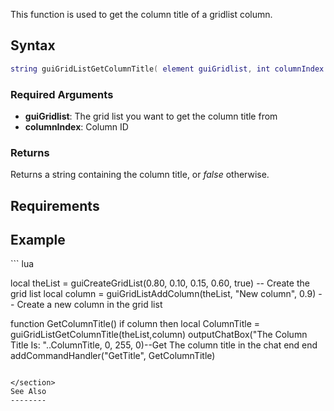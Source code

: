 This function is used to get the column title of a gridlist column.

Syntax
------

``` lua
string guiGridListGetColumnTitle( element guiGridlist, int columnIndex )
```

### Required Arguments

-   **guiGridlist**: The grid list you want to get the column title from
-   **columnIndex**: Column ID

### Returns

Returns a string containing the column title, or *false* otherwise.

Requirements
------------

Example
-------

<section name="Client" class="client" show="true">
``` lua

local theList = guiCreateGridList(0.80, 0.10, 0.15, 0.60, true) -- Create the grid list
local column = guiGridListAddColumn(theList, "New column", 0.9) -- Create a new column in the grid list
  
function GetColumnTitle()
  if column then 
    local ColumnTitle = guiGridListGetColumnTitle(theList,column) 
    outputChatBox("The Column Title Is: "..ColumnTitle, 0, 255, 0)--Get The column title in the chat
  end 
end
addCommandHandler("GetTitle", GetColumnTitle)
```

</section>
See Also
--------
